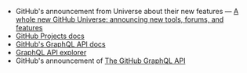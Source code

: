 - GitHub's announcement from Universe about their new features — [A whole new GitHub Universe: announcing new tools, forums, and features](https://github.com/blog/2256-a-whole-new-github-universe-announcing-new-tools-forums-and-features)
- [GitHub Projects docs](https://help.github.com/articles/about-projects/)
- [GitHub's GraphQL API docs](https://developer.github.com/early-access/graphql/)
- [GraphQL API explorer](https://developer.github.com/early-access/graphql/explorer/)
- GitHub's announcement of [The GitHub GraphQL API](http://githubengineering.com/the-github-graphql-api/)